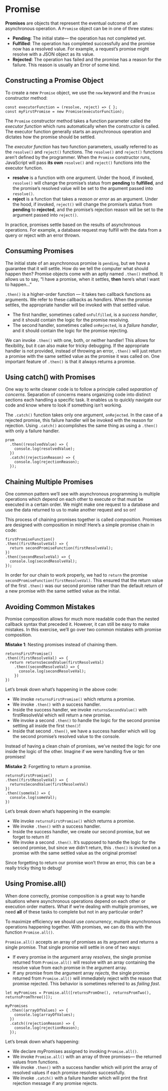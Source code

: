 # Promise
**Promises** are objects that represent the eventual outcome of an asynchronous operation. A `Promise` object can be in one of three states:

* **Pending**: The initial state— the operation has not completed yet.
* **Fulfilled**: The operation has completed successfully and the promise now has a resolved value. For example, a request’s promise might resolve with a JSON object as its value.
* **Rejected**: The operation has failed and the promise has a reason for the failure. This reason is usually an Error of some kind.

## Constructing a Promise Object
To create a new `Promise` object, we use the `new` keyword and the `Promise` constructor method:
```
const executorFunction = (resolve, reject) => { };
const myFirstPromise = new Promise(executorFunction);
```

The `Promise` constructor method takes a function parameter called the _executor function_ which runs automatically when the constructor is called. The executor function generally starts an asynchronous operation and dictates how the promise should be settled.

The _executor function_ has two function parameters, usually referred to as the `resolve()` and `reject()` functions. The `resolve()` and `reject()` functions aren’t defined by the programmer. When the `Promise` constructor runs, JavaScript will pass **its own** `resolve()` and `reject()` functions into the executor function.

* **resolve** is a function with one argument. Under the hood, if invoked, `resolve()` will change the promise’s status from **pending** to **fulfilled**, and the promise’s resolved value will be set to the argument passed into `resolve()`.
* **reject** is a function that takes a _reason or error_ as an argument. Under the hood, if invoked, `reject()` will change the promise’s status from **pending** to **rejected**, and the promise’s rejection reason will be set to the argument passed into `reject()`.

In practice, promises settle based on the results of asynchronous operations. For example, a database request may fulfill with the data from a query or reject with an error thrown.

## Consuming Promises
The initial state of an asynchronous promise is `pending`, but we have a guarantee that it will settle. How do we tell the computer what should happen then? Promise objects come with an aptly named `.then()` method. It allows us to say, “I have a promise, when it settles, **then** here’s what I want to happen…”

`.then()` is a higher-order function — it takes two callback functions as arguments. We refer to these callbacks as _handlers_. When the promise settles, the appropriate handler will be invoked with that settled value.

* The first handler, sometimes called `onFulfilled`, is a _success handler_, and it should contain the logic for the promise resolving.
* The second handler, sometimes called `onRejected`, is a _failure handler_, and it should contain the logic for the promise rejecting.

We can invoke `.then()` with one, both, or neither handler! This allows for flexibility, but it can also make for tricky debugging. If the appropriate handler is not provided, instead of throwing an error, `.then()` will just return a promise with the same settled value as the promise it was called on. One important feature of `.then()` is that it always returns a promise. 

## Using catch() with Promises
One way to write cleaner code is to follow a principle called _separation of concerns_. Separation of concerns means organizing code into distinct sections each handling a specific task. It enables us to quickly navigate our code and know where to look if something isn’t working.

The `.catch()` function takes only one argument, `onRejected`. In the case of a rejected promise, this failure handler will be invoked with the reason for rejection. Using `.catch()` accomplishes the same thing as using a `.then()` with only a failure handler.
```
prom
  .then((resolvedValue) => {
    console.log(resolvedValue);
  })
  .catch((rejectionReason) => {
    console.log(rejectionReason);
  });
```
  
 ## Chaining Multiple Promises
One common pattern we’ll see with asynchronous programming is multiple operations which depend on each other to execute or that must be executed in a certain order. We might make one request to a database and use the data returned to us to make another request and so on!

This process of chaining promises together is called _composition_. Promises are designed with composition in mind! Here’s a simple promise chain in code:
```
firstPromiseFunction()
.then((firstResolveVal) => {
  return secondPromiseFunction(firstResolveVal);
})
.then((secondResolveVal) => {
  console.log(secondResolveVal);
});
```

In order for our chain to work properly, we had to `return` the promise `secondPromiseFunction(firstResolveVal)`. This ensured that the return value of the first `.then()` was our second promise rather than the default return of a new promise with the same settled value as the initial.

## Avoiding Common Mistakes
Promise composition allows for much more readable code than the nested callback syntax that preceded it. However, it can still be easy to make mistakes. In this exercise, we’ll go over two common mistakes with promise composition.

**Mistake 1**: Nesting promises instead of chaining them.
```
returnsFirstPromise()
.then((firstResolveVal) => {
  return returnsSecondValue(firstResolveVal)
    .then((secondResolveVal) => {
      console.log(secondResolveVal);
    })
})
```
Let’s break down what’s happening in the above code:

* We invoke `returnsFirstPromise()` which returns a promise.
* We invoke `.then()` with a success handler.
* Inside the success handler, we invoke `returnsSecondValue()` with firstResolveVal which will return a new promise.
* We invoke a second `.then()` to handle the logic for the second promise settling all inside the first `then()`!
* Inside that second `.then()`, we have a success handler which will log the second promise’s resolved value to the console.

Instead of having a clean chain of promises, we’ve nested the logic for one inside the logic of the other. Imagine if we were handling five or ten promises!

**Mistake 2**: Forgetting to return a promise.
```
returnsFirstPromise()
.then((firstResolveVal) => {
  returnsSecondValue(firstResolveVal)
})
.then((someVal) => {
  console.log(someVal);
})
```
Let’s break down what’s happening in the example:

* We invoke `returnsFirstPromise()` which returns a promise.
* We invoke `.then()` with a success handler.
* Inside the success handler, we create our second promise, but we forget to return it!
* We invoke a second `.then()`. It’s supposed to handle the logic for the second promise, but since we didn’t return, this `.then()` is invoked on a promise with the same settled value as the original promise!

Since forgetting to return our promise won’t throw an error, this can be a really tricky thing to debug!

## Using Promise.all()
When done correctly, promise composition is a great way to handle situations where asynchronous operations depend on each other or execution order matters. What if we’re dealing with multiple promises, we need **all** of these tasks to complete but not in any particular order? 

To maximize efficiency we should use _concurrency_, multiple asynchronous operations happening together. With promises, we can do this with the function `Promise.all()`.

`Promise.all()` accepts an array of promises as its argument and returns a single promise. That single promise will settle in one of two ways:

* If every promise in the argument array _resolves_, the single promise returned from `Promise.all()` will resolve with an array containing the resolve value from each promise in the argument array.
* If any promise from the argument array _rejects_, the single promise returned from `Promise.all()` will immediately reject with the reason that promise rejected. This behavior is sometimes referred to as _failing fast_.

```
let myPromises = Promise.all([returnsPromOne(), returnsPromTwo(), returnsPromThree()]);

myPromises
  .then((arrayOfValues) => {
    console.log(arrayOfValues);
  })
  .catch((rejectionReason) => {
    console.log(rejectionReason);
  });
```
Let’s break down what’s happening:

* We declare myPromises assigned to invoking `Promise.all()`.
* We invoke `Promise.all()` with an array of three promises— the returned values from functions.
* We invoke `.then()` with a success handler which will print the array of resolved values if each promise resolves successfully.
* We invoke `.catch()` with a failure handler which will print the first rejection message if any promise rejects.

 
  
  
  
  
  
  






